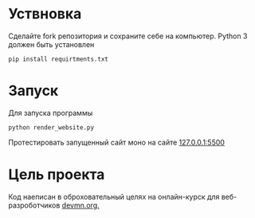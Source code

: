 # Уствновка
Сделайте fork репозитория и сохраните себе на компьютер. Python 3 должен быть установлен
```
pip install requirtments.txt
```
# Запуск
Для запуска программы 
```
python render_website.py
```
Протестировать запущенный  сайт моно на сайте [127.0.0.1:5500](http://127.0.0.1:5500/)
# Цель проекта
Код наеписан в оброховательный целях на онлайн-курск для веб-разроботчиков [devmn.org.](https://dvmn.org/)